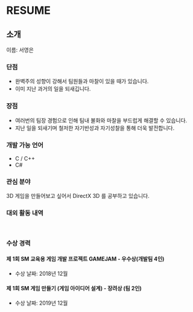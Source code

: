 # RESUME

## 소개
이름: 서영은 <br>
### 단점 
* 완벽주의 성향이 강해서 팀원들과 마찰이 있을 때가 있습니다.
* 이미 지난 과거의 일을 되새깁니다. <br>

### 장점
* 여러번의 팀장 경험으로 인해 팀내 불화와 마찰을 부드럽게 해결할 수 있습니다.
* 지난 일을 되새기며 철저한 자기반성과 자기성찰을 통해 더욱 발전합니다.

### 개발 가능 언어
* C / C++ <br>
* C#


### 관심 분야
3D 게임을 만들어보고 싶어서 DirectX 3D 를 공부하고 있습니다. <br>


### 대외 활동 내역


<br>

### 수상 경력
#### 제 1회 SM 교육용 게임 개발 프로젝트 GAMEJAM - 우수상(개발팀 4인)
* 수상 날짜: 2018년 12월
#### 제 1회 SM 게임 만들기 (게임 아이디어 설계) - 장려상 (팀 2인)
* 수상 날짜: 2019년 12월
